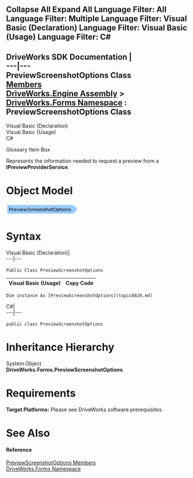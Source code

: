 Collapse All Expand All Language Filter: All  Language Filter: Multiple  Language Filter: Visual Basic (Declaration) Language Filter: Visual Basic (Usage) Language Filter: C#  
---  
DriveWorks SDK Documentation  |   
---|---  
PreviewScreenshotOptions Class   
[Members](topic8827.md)   
[DriveWorks.Engine Assembly](topic2156.md) > [DriveWorks.Forms Namespace](topic7266.md) : PreviewScreenshotOptions Class  
---  
  
Visual Basic (Declaration)    
Visual Basic (Usage)    
C# 

Glossary Item Box

Represents the information needed to request a preview from a **IPreviewProviderService**. 

# Object Model

![](dotnetdiagramimages/image433.png)

# Syntax

Visual Basic (Declaration)|   
---|---  
      
    
    Public Class PreviewScreenshotOptions   
  
Visual Basic (Usage)| Copy Code  
---|---  
      
    
    Dim instance As [PreviewScreenshotOptions](topic8826.md)  
  
C#|   
---|---  
      
    
    public class PreviewScreenshotOptions   
  
# Inheritance Hierarchy

System.Object  
**DriveWorks.Forms.PreviewScreenshotOptions**  


# Requirements

**Target Platforms:** Please see DriveWorks software prerequisites.

# See Also

#### Reference

[PreviewScreenshotOptions Members](topic8827.md)   
[DriveWorks.Forms Namespace](topic7266.md)



